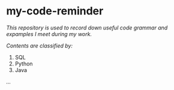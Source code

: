 # my-code-reminder

*This repository is used to record down useful code grammar and expamples I meet during my work.*
>
*Contents are classified by:*

1. SQL
2. Python
3. Java
>
   *...*
